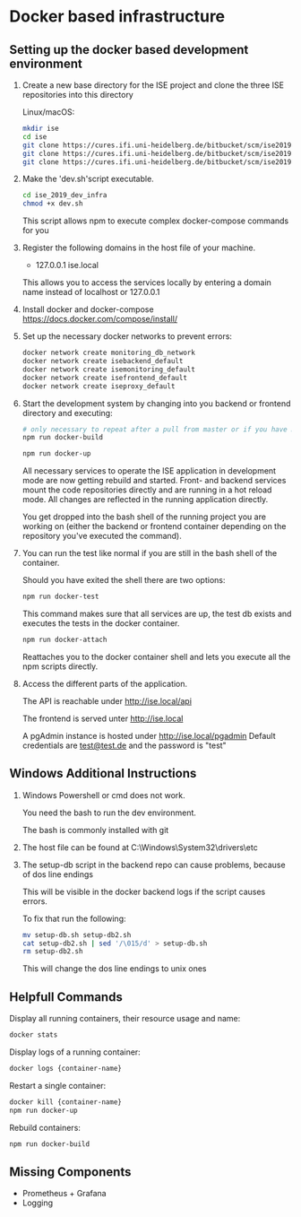 # Docker based infrastructure

## Setting up the docker based development environment

1. Create a new base directory for the ISE project and clone the three ISE repositories into this directory

    Linux/macOS:

    ```bash
    mkdir ise
    cd ise
    git clone https://cures.ifi.uni-heidelberg.de/bitbucket/scm/ise2019/ise_2019_frontend.git
    git clone https://cures.ifi.uni-heidelberg.de/bitbucket/scm/ise2019/ise_2019_backend.git
    git clone https://cures.ifi.uni-heidelberg.de/bitbucket/scm/ise2019/ise_2019_dev_infra.git
    ```

2. Make the 'dev.sh'script executable.

    ```bash
    cd ise_2019_dev_infra
    chmod +x dev.sh
    ```

    This script allows npm to execute complex docker-compose commands for you

3. Register the following domains in the host file of your machine.

    - 127.0.0.1 ise.local

    This allows you to access the services locally by entering a domain name instead of localhost or 127.0.0.1

4. Install docker and docker-compose
   <https://docs.docker.com/compose/install/>

5. Set up the necessary docker networks to prevent errors:

    ```bash
    docker network create monitoring_db_network
    docker network create isebackend_default
    docker network create isemonitoring_default
    docker network create isefrontend_default
    docker network create iseproxy_default
    ```

6. Start the development system by changing into you backend or frontend directory and executing:

   ```bash
   # only necessary to repeat after a pull from master or if you have made changes in ise_2019_dev_infra
   npm run docker-build

   npm run docker-up
   ```

   All necessary services to operate the ISE application in development mode are now getting rebuild and started.
   Front- and backend services mount the code repositories directly and are running in a hot reload mode. All changes are reflected in the running application directly.

   You get dropped into the bash shell of the running project you are working on (either the backend or frontend container depending on the repository you've executed the command).

7. You can run the test like normal if you are still in the bash shell of the container.

   Should you have exited the shell there are two options:

   ```bash
   npm run docker-test
   ```

   This command makes sure that all services are up, the test db exists and executes the tests in the docker container.

   ```bash
   npm run docker-attach
   ```

   Reattaches you to the docker container shell and lets you execute all the npm scripts directly.


8. Access the different parts of the application.

   The API is reachable under <http://ise.local/api>

   The frontend is served unter <http://ise.local>

   A pgAdmin instance is hosted under <http://ise.local/pgadmin>
   Default credentials are test@test.de and the password is "test"

## Windows Additional Instructions

1. Windows Powershell or cmd does not work.

   You need the bash to run the dev environment.

   The bash is commonly installed with git

2. The host file can be found at C:\Windows\System32\drivers\etc

3. The setup-db script in the backend repo can cause problems, because of dos line endings

   This will be visible in the docker backend logs if the script causes errors.

   To fix that run the following:

   ```bash
   mv setup-db.sh setup-db2.sh
   cat setup-db2.sh | sed '/\015/d' > setup-db.sh
   rm setup-db2.sh
   ```

   This will change the dos line endings to unix ones

## Helpfull Commands


Display all running containers, their resource usage and name:

```bash
docker stats
```

Display logs of a running container:

```bash
docker logs {container-name}
```

Restart a single container:

```bash
docker kill {container-name}
npm run docker-up
```

Rebuild containers:

```bash
npm run docker-build
```


## Missing Components

- Prometheus + Grafana
- Logging

